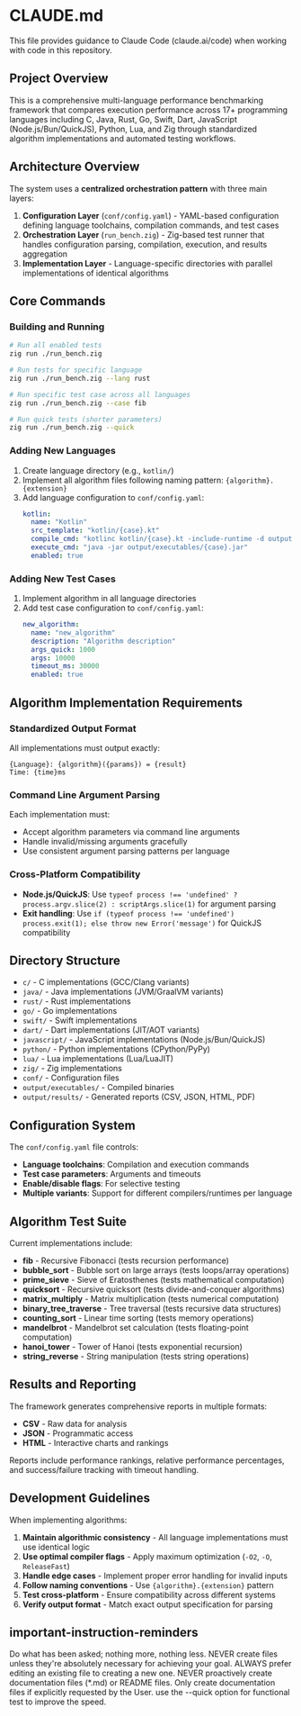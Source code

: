# CLAUDE.md

This file provides guidance to Claude Code (claude.ai/code) when working with code in this repository.

## Project Overview
This is a comprehensive multi-language performance benchmarking framework that compares execution performance across 17+ programming languages including C, Java, Rust, Go, Swift, Dart, JavaScript (Node.js/Bun/QuickJS), Python, Lua, and Zig through standardized algorithm implementations and automated testing workflows.

## Architecture Overview
The system uses a **centralized orchestration pattern** with three main layers:

1. **Configuration Layer** (`conf/config.yaml`) - YAML-based configuration defining language toolchains, compilation commands, and test cases
2. **Orchestration Layer** (`run_bench.zig`) - Zig-based test runner that handles configuration parsing, compilation, execution, and results aggregation  
3. **Implementation Layer** - Language-specific directories with parallel implementations of identical algorithms

## Core Commands

### Building and Running
```bash
# Run all enabled tests
zig run ./run_bench.zig

# Run tests for specific language
zig run ./run_bench.zig --lang rust

# Run specific test case across all languages
zig run ./run_bench.zig --case fib

# Run quick tests (shorter parameters)
zig run ./run_bench.zig --quick
```

### Adding New Languages
1. Create language directory (e.g., `kotlin/`)
2. Implement all algorithm files following naming pattern: `{algorithm}.{extension}`
3. Add language configuration to `conf/config.yaml`:
   ```yaml
   kotlin:
     name: "Kotlin"
     src_template: "kotlin/{case}.kt"
     compile_cmd: "kotlinc kotlin/{case}.kt -include-runtime -d output/executables/{case}.jar"
     execute_cmd: "java -jar output/executables/{case}.jar"
     enabled: true
   ```

### Adding New Test Cases
1. Implement algorithm in all language directories
2. Add test case configuration to `conf/config.yaml`:
   ```yaml
   new_algorithm:
     name: "new_algorithm"
     description: "Algorithm description"
     args_quick: 1000
     args: 10000
     timeout_ms: 30000
     enabled: true
   ```

## Algorithm Implementation Requirements

### Standardized Output Format
All implementations must output exactly:
```
{Language}: {algorithm}({params}) = {result}
Time: {time}ms
```

### Command Line Argument Parsing
Each implementation must:
- Accept algorithm parameters via command line arguments
- Handle invalid/missing arguments gracefully
- Use consistent argument parsing patterns per language

### Cross-Platform Compatibility
- **Node.js/QuickJS**: Use `typeof process !== 'undefined' ? process.argv.slice(2) : scriptArgs.slice(1)` for argument parsing
- **Exit handling**: Use `if (typeof process !== 'undefined') process.exit(1); else throw new Error('message')` for QuickJS compatibility

## Directory Structure
- `c/` - C implementations (GCC/Clang variants)
- `java/` - Java implementations (JVM/GraalVM variants)  
- `rust/` - Rust implementations
- `go/` - Go implementations
- `swift/` - Swift implementations
- `dart/` - Dart implementations (JIT/AOT variants)
- `javascript/` - JavaScript implementations (Node.js/Bun/QuickJS)
- `python/` - Python implementations (CPython/PyPy)
- `lua/` - Lua implementations (Lua/LuaJIT)
- `zig/` - Zig implementations
- `conf/` - Configuration files
- `output/executables/` - Compiled binaries
- `output/results/` - Generated reports (CSV, JSON, HTML, PDF)

## Configuration System
The `conf/config.yaml` file controls:
- **Language toolchains**: Compilation and execution commands
- **Test case parameters**: Arguments and timeouts  
- **Enable/disable flags**: For selective testing
- **Multiple variants**: Support for different compilers/runtimes per language

## Algorithm Test Suite
Current implementations include:
- **fib** - Recursive Fibonacci (tests recursion performance)
- **bubble_sort** - Bubble sort on large arrays (tests loops/array operations)
- **prime_sieve** - Sieve of Eratosthenes (tests mathematical computation)
- **quicksort** - Recursive quicksort (tests divide-and-conquer algorithms)
- **matrix_multiply** - Matrix multiplication (tests numerical computation)
- **binary_tree_traverse** - Tree traversal (tests recursive data structures)
- **counting_sort** - Linear time sorting (tests memory operations)
- **mandelbrot** - Mandelbrot set calculation (tests floating-point computation)
- **hanoi_tower** - Tower of Hanoi (tests exponential recursion)
- **string_reverse** - String manipulation (tests string operations)

## Results and Reporting
The framework generates comprehensive reports in multiple formats:
- **CSV** - Raw data for analysis
- **JSON** - Programmatic access
- **HTML** - Interactive charts and rankings

Reports include performance rankings, relative performance percentages, and success/failure tracking with timeout handling.

## Development Guidelines
When implementing algorithms:
1. **Maintain algorithmic consistency** - All language implementations must use identical logic
2. **Use optimal compiler flags** - Apply maximum optimization (`-O2`, `-O`, `ReleaseFast`)
3. **Handle edge cases** - Implement proper error handling for invalid inputs
4. **Follow naming conventions** - Use `{algorithm}.{extension}` pattern
5. **Test cross-platform** - Ensure compatibility across different systems
6. **Verify output format** - Match exact output specification for parsing

## important-instruction-reminders
Do what has been asked; nothing more, nothing less.
NEVER create files unless they're absolutely necessary for achieving your goal.
ALWAYS prefer editing an existing file to creating a new one.
NEVER proactively create documentation files (*.md) or README files. Only create documentation files if explicitly requested by the User.
use the --quick option for functional test to improve the speed.